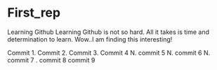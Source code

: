 # First_rep
Learning Github
Learning Github is not so hard. All it takes is time and determination to learn.
Wow..I am finding this interesting!

Commit 1.
Commit 2.
Commit 3.
Commit 4 N.
commit 5 N.
commit 6 N.
commit 7 .
commit 8
commit 9


